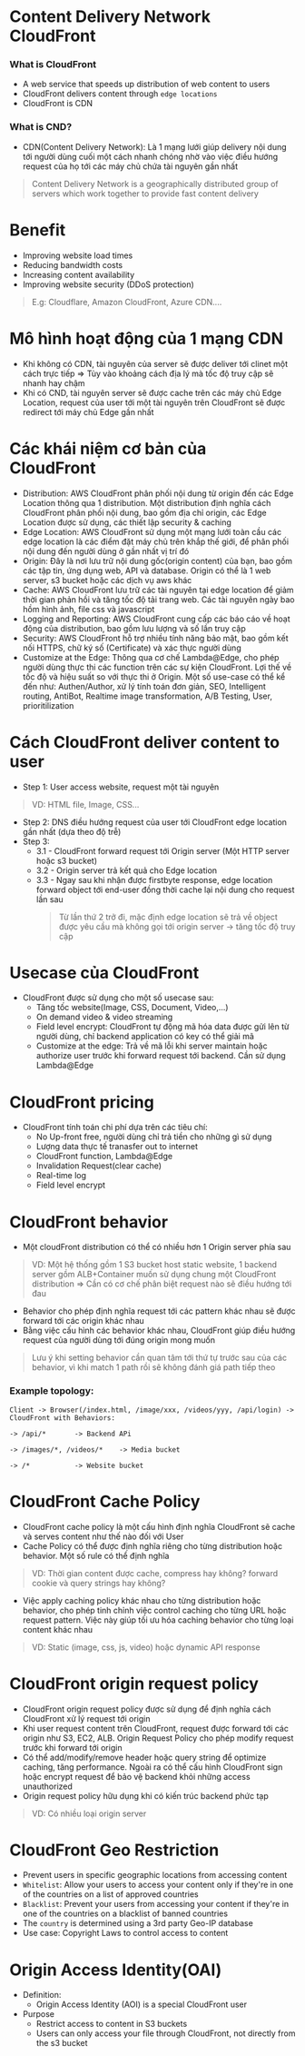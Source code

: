 # Content Delivery Network CloudFront
### What is CloudFront
- A web service that speeds up distribution of web content to users
- CloudFront delivers content through `edge locations`
- CloudFront is CDN

### What is CND?
- CDN(Content Delivery Network): Là 1 mạng lưới giúp delivery nội dung tới người dùng cuối một cách nhanh chóng nhờ vào việc điều hướng request của họ tới các máy chủ chứa tài nguyên gần nhất
>Content Delivery Network is a geographically distributed group of servers which work together to provide fast content delivery

# Benefit
- Improving website load times
- Reducing bandwidth costs
- Increasing content availability
- Improving website security (DDoS protection)
>E.g: Cloudflare, Amazon CloudFront, Azure CDN....

# Mô hình hoạt động của 1 mạng CDN
- Khi không có CDN, tài nguyên của server sẽ được deliver tới clinet một cách trực tiếp
  => Tùy vào khoảng cách địa lý mà tốc độ truy cập sẽ nhanh hay chậm
- Khi có CND, tài nguyên server sẽ được cache trên các máy chủ Edge Location, request của user tới một tài nguyên trên CloudFront sẽ được redirect tới máy chủ Edge gần nhất

# Các khái niệm cơ bản của CloudFront
- Distribution: AWS CloudFront phân phối nội dung từ origin đến các Edge Location thông qua 1 distribution. Một distribution định nghĩa cách CloudFront phân phối nội dung, bao gồm địa chỉ origin, các Edge Location được sử dụng, các thiết lập security & caching
- Edge Location: AWS CloudFront sử dụng một mạng lưới toàn cầu các edge location là các điểm đặt máy chủ trên khắp thế giới, để phân phối nội dung đến người dùng ở gần nhất vị trí đó
- Origin: Đây là nơi lưu trữ nội dung gốc(origin content) của bạn, bao gồm các tập tin, ứng dụng web, API và database. Origin có thể là 1 web server, s3 bucket hoặc các dịch vụ aws khác
- Cache: AWS CloudFront lưu trữ các tài nguyên tại edge location để giảm thời gian phản hồi và tăng tốc độ tải trang web. Các tài nguyên ngày bao hồm hình ảnh, file css và javascript
- Logging and Reporting: AWS CloudFront cung cấp các báo cáo về hoạt động của distribution, bao gồm lưu lượng và số lần truy cập
- Security: AWS CloudFront hỗ trợ nhiều tính năng bảo mật, bao gồm kết nối HTTPS, chữ ký số (Certificate) và xác thực người dùng
- Customize at the Edge: Thông qua cơ chế Lambda@Edge, cho phép người dùng thực thi các function trên các sự kiện CloudFront. Lợi thế về tốc độ và hiệu suất so với thực thi ở Origin. Một số use-case có thể kể đến như: Authen/Author, xử lý tính toán đơn giản, SEO, Intelligent routing, AntiBot, Realtime image transformation, A/B Testing, User, prioritilization

# Cách CloudFront deliver content to user
- Step 1: User access website, request một tài nguyên
>VD: HTML file, Image, CSS...

- Step 2: DNS điều hướng request của user tới CloudFront edge location gần nhất (dựa theo độ trễ)
- Step 3:
  + 3.1 - CloudFront forward request tới Origin server (Một HTTP server hoặc s3 bucket)
  + 3.2 - Origin server trả kết quả cho Edge location
  + 3.3 - Ngay sau khi nhận được firstbyte response, edge location forward object tới end-user đồng thời cache lại nội dung cho request lần sau
      >Từ lần thứ 2 trở đi, mặc định edge location sẽ trả về object được yêu cầu mà không gọi tới origin server -> tăng tốc độ truy cập


# Usecase của CloudFront
- CloudFront được sử dụng cho một số usecase sau:
  + Tăng tốc website(Image, CSS, Document, Video,...)
  + On demand video & video streaming
  + Field level encrypt: CloudFront tự động mã hóa data được gửi lên từ người dùng, chỉ backend application có key có thể giải mã
  + Customize at the edge: Trả về mã lỗi khi server maintain hoặc authorize user trước khi forward request tới backend. Cần sử dụng Lambda@Edge
# CloudFront pricing
- CloudFront tính toán chi phí dựa trên các tiêu chí:
  + No Up-front free, người dùng chỉ trả tiền cho những gì sử dụng
  + Lượng data thực tế tranasfer out to internet
  + CloudFront function, Lambda@Edge
  + Invalidation Request(clear cache)
  + Real-time log
  + Field level encrypt

# CloudFront behavior
- Một cloudFront distribution có thể có nhiều hơn 1 Origin server phía sau
>VD: Một hệ thống gồm 1 S3 bucket host static website, 1 backend server gồm ALB+Container muốn sử dụng chung một CloudFront distribution => Cần có cơ chế phân biệt request nào sẽ điều hướng tới đau

- Behavior cho phép định nghĩa request tới các pattern khác nhau sẽ được forward tới các origin khác nhau
- Bằng việc cấu hình các behavior khác nhau, CloudFront giúp điều hướng request của người dùng tới đúng origin mong muốn
>Lưu ý khi setting behavior cần quan tâm tới thứ tự trước sau của các behavior, vì khi match 1 path rồi sẽ không đánh giá path tiếp theo

### Example topology:
```
Client -> Browser(/index.html, /image/xxx, /videos/yyy, /api/login) -> CloudFront with Behaviors:
                                                                                    -> /api/*       -> Backend APi
                                                                                    -> /images/*, /videos/*    -> Media bucket
                                                                                    -> /*           -> Website bucket
```

# CloudFront Cache Policy
- CloudFront cache policy là một cấu hình định nghĩa CloudFront sẽ cache và serves content như thế nào đối với User
- Cache Policy có thể được định nghĩa riêng cho từng distribution hoặc behavior. Một số rule có thể định nghĩa
>VD: Thời gian content được cache, compress hay không? forward cookie và query strings hay không?

- Việc apply caching policy khác nhau cho từng distribution hoặc behavior, cho phép tinh chỉnh việc control caching cho từng URL hoặc request pattern. Việc này giúp tối ưu hóa caching behavior cho từng loại content khác nhau
>VD: Static (image, css, js, video) hoặc dynamic API response

# CloudFront origin request policy
- CloudFront origin request policy được sử dụng để định nghĩa cách CloudFront xử lý request tới origin
- Khi user request content trên CloudFront, request được forward tới các origin như S3, EC2, ALB. Origin Request Policy cho phép modify request trước khi forward tới origin
- Có thể add/modify/remove header hoặc query string để optimize caching, tăng performance. Ngoài ra có thể cấu hình CloudFront sign hoặc encrypt request để bảo vệ backend khỏi những access unauthorized
- Origin request policy hữu dụng khi có kiến trúc backend phức tạp
>VD: Có nhiều loại origin server

# CloudFront Geo Restriction
- Prevent users in specific geographic locations from accessing content
- `Whitelist`: Allow your users to access your content only if they're in one of the countries on a list of approved countries
- `Blacklist`: Prevent your users from accessing your content if they're in one of the countries on a blacklist of banned countries
- The `country` is determined using a 3rd party Geo-IP database
- Use case: Copyright Laws to control access to content

# Origin Access Identity(OAI)
- Definition:
  + Origin Access Identity (AOI) is a special CloudFront user
- Purpose
  + Restrict access to content in S3 buckets
  + Users can only access your file through CloudFront, not directly from the s3 bucket